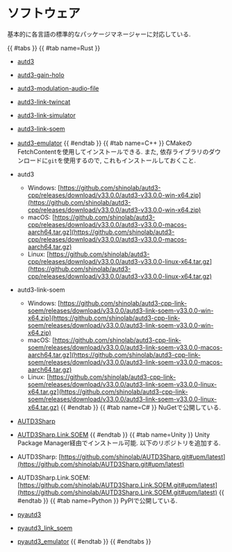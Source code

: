 # ソフトウェア

基本的に各言語の標準的なパッケージマネージャーに対応している.

{{ #tabs }}
{{ #tab name=Rust }}
- [autd3](https://crates.io/crates/autd3)
- [autd3-gain-holo](https://crates.io/crates/autd3-gain-holo)
- [autd3-modulation-audio-file](https://crates.io/crates/autd3-modulation-audio-file)
- [autd3-link-twincat](https://crates.io/crates/autd3-link-twincat)
- [autd3-link-simulator](https://crates.io/crates/autd3-link-simulator)
- [autd3-link-soem](https://crates.io/crates/autd3-link-soem)
- [autd3-emulator](https://crates.io/crates/autd3-emulator)
{{ #endtab }}
{{ #tab name=C++ }}
CMakeのFetchContentを使用してインストールできる.
また, 依存ライブラリのダウンロードに`git`を使用するので, これもインストールしておくこと.

- autd3
    - Windows: [https://github.com/shinolab/autd3-cpp/releases/download/v33.0.0/autd3-v33.0.0-win-x64.zip](https://github.com/shinolab/autd3-cpp/releases/download/v33.0.0/autd3-v33.0.0-win-x64.zip)
    - macOS: [https://github.com/shinolab/autd3-cpp/releases/download/v33.0.0/autd3-v33.0.0-macos-aarch64.tar.gz](https://github.com/shinolab/autd3-cpp/releases/download/v33.0.0/autd3-v33.0.0-macos-aarch64.tar.gz)
    - Linux: [https://github.com/shinolab/autd3-cpp/releases/download/v33.0.0/autd3-v33.0.0-linux-x64.tar.gz](https://github.com/shinolab/autd3-cpp/releases/download/v33.0.0/autd3-v33.0.0-linux-x64.tar.gz)
- autd3-link-soem
    - Windows: [https://github.com/shinolab/autd3-cpp-link-soem/releases/download/v33.0.0/autd3-link-soem-v33.0.0-win-x64.zip](https://github.com/shinolab/autd3-cpp-link-soem/releases/download/v33.0.0/autd3-link-soem-v33.0.0-win-x64.zip)
    - macOS: [https://github.com/shinolab/autd3-cpp-link-soem/releases/download/v33.0.0/autd3-link-soem-v33.0.0-macos-aarch64.tar.gz](https://github.com/shinolab/autd3-cpp-link-soem/releases/download/v33.0.0/autd3-link-soem-v33.0.0-macos-aarch64.tar.gz)
    - Linux: [https://github.com/shinolab/autd3-cpp-link-soem/releases/download/v33.0.0/autd3-link-soem-v33.0.0-linux-x64.tar.gz](https://github.com/shinolab/autd3-cpp-link-soem/releases/download/v33.0.0/autd3-link-soem-v33.0.0-linux-x64.tar.gz)
{{ #endtab }}
{{ #tab name=C# }}
NuGetで公開している.

- [AUTD3Sharp](https://www.nuget.org/packages/AUTD3Sharp)
- [AUTD3Sharp.Link.SOEM](https://www.nuget.org/packages/AUTD3Sharp.Link.SOEM)
{{ #endtab }}
{{ #tab name=Unity }}
Unity Package Manager経由でインストール可能.
以下のリポジトリを追加する.
- AUTD3Sharp: [https://github.com/shinolab/AUTD3Sharp.git#upm/latest](https://github.com/shinolab/AUTD3Sharp.git#upm/latest)
- AUTD3Sharp.Link.SOEM: [https://github.com/shinolab/AUTD3Sharp.Link.SOEM.git#upm/latest](https://github.com/shinolab/AUTD3Sharp.Link.SOEM.git#upm/latest)
{{ #endtab }}
{{ #tab name=Python }}
PyPIで公開している.

- [pyautd3](https://pypi.org/project/pyautd3/)
- [pyautd3_link_soem](https://pypi.org/project/pyautd3_link_soem/)
- [pyautd3_emulator](https://pypi.org/project/pyautd3_emulator/)
{{ #endtab }}
{{ #endtabs }}
